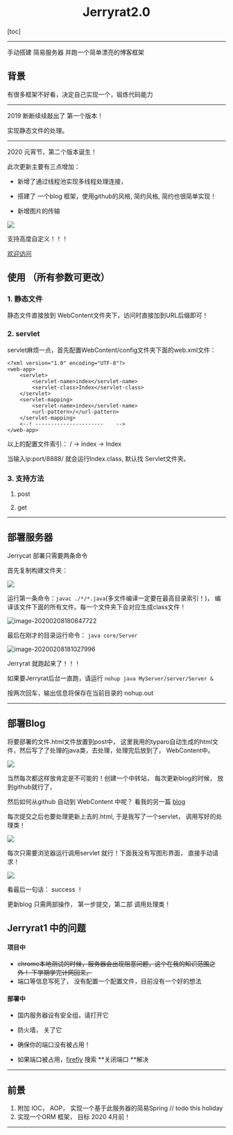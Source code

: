 # <center>Jerryrat2.0</center>

[toc]

---

手动搭建  简易服务器  并跑一个简单漂亮的博客框架



## 背景

有很多框架不好看，决定自己实现一个，锻炼代码能力

---

2019 断断续续敲出了 第一个版本！

实现静态文件的处理。

---

2020 元宵节，第二个版本诞生！

此次更新主要有三点增加：

- 新增了通过线程池实现多线程处理连接， 

- 搭建了 一个blog 框架，使用github的风格, 简约风格, 简约也很简单实现！

- 新增图片的传输

![](https://raw.githubusercontent.com/Fierygit/picbed/master/20200208173208.png)

支持高度自定义！！！

[欢迎访问](http://47.100.139.183/) 






## 使用 （所有参数可更改）

###  1. 静态文件

静态文件直接放到 WebContent文件夹下，访问时直接加到URL后缀即可！

### 2. servlet

servlet麻烦一点，首先配置WebContent/config文件夹下面的web.xml文件：

```
<?xml version="1.0" encoding="UTF-8"?>
<web-app>
	<servlet>
		<servlet-name>index</servlet-name>
		<servlet-class>Index</servlet-class>
	</servlet>
	<servlet-mapping>
		<servlet-name>index</servlet-name>
		<url-pattern>/</url-pattern>
	</servlet-mapping>
	<--! ----------------------    -->
</web-app>
```

以上的配置文件索引：  / -> index  -> Index    

当输入ip:port/8888/  就会运行Index.class, 默认找 Servlet文件夹。

### 3. 支持方法

1.  post 

2.  get

---



## 部署服务器

Jerrycat 部署只需要两条命令

首先复制构建文件夹：

![](https://raw.githubusercontent.com/Fierygit/picbed/master/20200208180723.png)

运行第一条命令：`javac ./*/*.java`(多文件编译一定要在最高目录索引！)， 编译该文件下面的所有文件。每一个文件夹下会对应生成class文件！

![image-20200208180847722](images/image-20200208180847722.png)

最后在刚才的目录运行命令： `java core/Server`

![image-20200208181027996](images/image-20200208181027996.png)

Jerryrat 就跑起来了！！！

如果要Jerryrat后台一直跑，请运行  `nohup java MyServer/server/Server &` 

按两次回车，输出信息将保存在当前目录的  nohup.out

---



## 部署Blog

将要部署的文件.html文件放置到post中， 这里我用的typaro自动生成的html文件，然后写了了处理的java类，去处理，处理完后放到了， WebContent中。

![](https://raw.githubusercontent.com/Fierygit/picbed/master/20200208181244.png)

当然每次都这样放肯定是不可能的！创建一个中转站， 每次更新blog的时候， 放到github就行了， 

然后如何从github 自动到 WebContent 中呢？ 看我的另一篇 [blog](http://47.100.139.183/post/dir5/file2.html)

每次提交之后也要处理更新上去的.html, 于是我写了一个servlet， 调用写好的处理类！

![](https://raw.githubusercontent.com/Fierygit/picbed/master/20200208183125.png)

每次只需要浏览器运行调用servlet 就行！下面我没有写图形界面， 直接手动请求！

![](https://raw.githubusercontent.com/Fierygit/picbed/master/20200208183225.png)

看最后一句话： success ！

更新blog 只需两部操作， 第一步提交，第二部 调用处理类！




## Jerryrat1 中的问题

#### 项目中

- ~~chrome本地测试的时候，服务器会出现阻塞问题，这个在我的知识范围之外！ 下学期学完计网回来。~~
- 端口等信息写死了， 没有配置一个配置文件，目前没有一个好的想法

#### 部署中

- 国内服务器设有安全组，请打开它
- 防火墙， 关了它
- 确保你的端口没有被占用！

- 如果端口被占用，[firefly](www.fireflying.top) 搜索 **关闭端口 **解决
---






## 前景

1. 附加 IOC， AOP， 实现一个基于此服务器的简易Spring  // todo  this holiday
2. 实现一个ORM 框架， 目标 2020 4月前！

---
